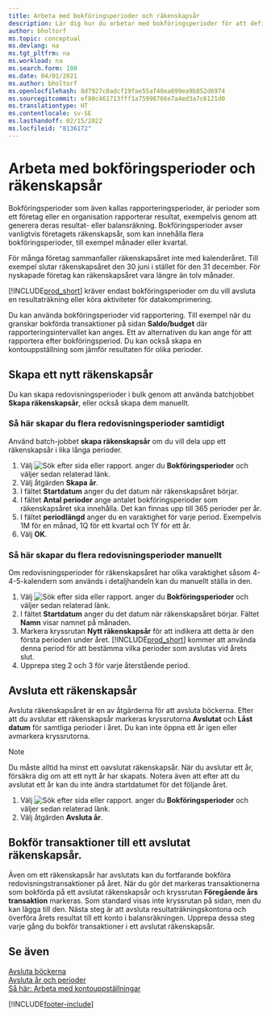 ```yaml
---
title: Arbeta med bokföringsperioder och räkenskapsår
description: Lär dig hur du arbetar med bokföringsperioder för att definiera när företaget rapporterar resultat.
author: bholtorf
ms.topic: conceptual
ms.devlang: na
ms.tgt_pltfrm: na
ms.workload: na
ms.search.form: 100
ms.date: 04/01/2021
ms.author: bholtorf
ms.openlocfilehash: 8d7927c8adcf19fae55af48ea699ea9b852d6974
ms.sourcegitcommit: ef80c461713fff1a75998766e7a4ed3a7c6121d0
ms.translationtype: HT
ms.contentlocale: sv-SE
ms.lasthandoff: 02/15/2022
ms.locfileid: "8136172"
---
```

# <a name="working-with-accounting-periods-and-fiscal-years"></a>Arbeta med bokföringsperioder och räkenskapsår

Bokföringsperioder som även kallas rapporteringsperioder, är perioder som ett företag eller en organisation rapporterar resultat, exempelvis genom att generera deras resultat- eller balansräkning. Bokföringsperioder avser vanligtvis företagets räkenskapsår, som kan innehålla flera bokföringsperioder, till exempel månader eller kvartal.

För många företag sammanfaller räkenskapsåret inte med kalenderåret. Till exempel slutar räkenskapsåret den 30 juni i stället för den 31 december. För nyskapade företag kan räkenskapsåret vara längre än tolv månader.  

[!INCLUDE[prod_short](includes/prod_short.md)] kräver endast bokföringsperioder om du vill avsluta en resultaträkning eller köra aktiviteter för datakomprimering. 

Du kan använda bokföringsperioder vid rapportering. Till exempel när du granskar bokförda transaktioner på sidan **Saldo/budget** där rapporteringsintervallet kan anges. Ett av alternativen du kan ange för att rapportera efter bokföringsperiod. Du kan också skapa en kontouppställning som jämför resultaten för olika perioder.

## <a name="creating-a-new-fiscal-year"></a>Skapa ett nytt räkenskapsår

Du kan skapa redovisningsperioder i bulk genom att använda batchjobbet **Skapa räkenskapsår**, eller också skapa dem manuellt.

### <a name="how-to-create-accounting-periods-in-bulk"></a>Så här skapar du flera redovisningsperioder samtidigt

Använd batch-jobbet **skapa räkenskapsår** om du vill dela upp ett räkenskapsår i lika långa perioder.  

1. Välj ![Sök efter sida eller rapport.](media/ui-search/search_small.png "Ikonen Sök efter sida eller rapport") anger du **Bokföringsperioder** och väljer sedan relaterad länk.  
2. Välj åtgärden **Skapa år**.  <!--What about the Scheduling option? Should we mention that? There's also the Report Output Type field...-->
3. I fältet **Startdatum** anger du det datum när räkenskapsåret börjar.  
4. I fältet **Antal perioder** ange antalet bokföringsperioder som räkenskapsåret ska innehålla. Det kan finnas upp till 365 perioder per år.  
5. I fältet **periodlängd** anger du en varaktighet för varje period. Exempelvis 1M för en månad, 1Q för ett kvartal och 1Y för ett år.  
6. Välj **OK**.  

### <a name="how-to-create-accounting-periods-manually"></a>Så här skapar du flera redovisningsperioder manuellt

Om redovisningsperioder för räkenskapsåret har olika varaktighet såsom 4-4-5-kalendern som används i detaljhandeln kan du manuellt ställa in den.  
  
1. Välj ![Sök efter sida eller rapport.](media/ui-search/search_small.png "Ikonen Sök efter sida eller rapport") anger du **Bokföringsperioder** och väljer sedan relaterad länk.  
2. I fältet **Startdatum** anger du det datum när räkenskapsåret börjar. Fältet **Namn** visar namnet på månaden.  
3. Markera kryssrutan **Nytt räkenskapsår** för att indikera att detta är den första perioden under året. [!INCLUDE[prod_short](includes/prod_short.md)] kommer att använda denna period för att bestämma vilka perioder som avslutas vid årets slut.
4. Upprepa steg 2 och 3 för varje återstående period.  

## <a name="closing-a-fiscal-year"></a>Avsluta ett räkenskapsår

Avsluta räkenskapsåret är en av åtgärderna för att avsluta böckerna. Efter att du avslutar ett räkenskapsår markeras kryssrutorna **Avslutat** och **Låst datum** för samtliga perioder i året. Du kan inte öppna ett år igen eller avmarkera kryssrutorna.

> [!NOTE]  
> Du måste alltid ha minst ett oavslutat räkenskapsår. När du avslutar ett år, försäkra dig om att ett nytt år har skapats. Notera även att efter att du avslutat ett år kan du inte ändra startdatumet för det följande året.

1. Välj ![Sök efter sida eller rapport.](media/ui-search/search_small.png "Ikonen Sök efter sida eller rapport") anger du **Bokföringsperioder** och väljer sedan relaterad länk.  
2. Välj åtgärden **Avsluta år**.  

## <a name="posting-entries-to-a-closed-fiscal-year"></a>Bokför transaktioner till ett avslutat räkenskapsår.

Även om ett räkenskapsår har avslutats kan du fortfarande bokföra redovisningstransaktioner på året. När du gör det markeras transaktionerna som bokförda på ett avslutat räkenskapsår och kryssrutan **Föregående års transaktion** markeras. Som standard visas inte kryssrutan på sidan, men du kan lägga till den. Nästa steg är att avsluta resultaträkningskontona och överföra årets resultat till ett konto i balansräkningen. Upprepa dessa steg varje gång du bokför transaktioner i ett avslutat räkenskapsår.

## <a name="see-also"></a>Se även

[Avsluta böckerna](year-close-books.md)  
[Avsluta år och perioder](year-close-years-periods.md)  
[Så här: Arbeta med kontouppställningar](bi-how-work-account-schedule.md)  


[!INCLUDE[footer-include](includes/footer-banner.md)]